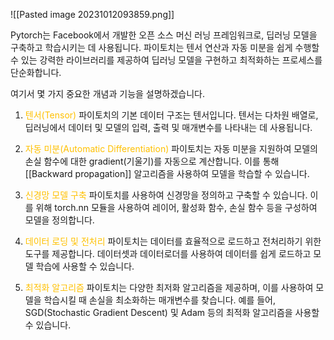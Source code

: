 ![[Pasted image 20231012093859.png]]

Pytorch는 Facebook에서 개발한 오픈 소스 머신 러닝 프레임워크로, 딥러닝 모델을 구축하고 학습시키는 데 사용됩니다. 파이토치는 텐서 연산과 자동 미분을 쉽게 수행할 수 있는 강력한 라이브러리를 제공하여 딥러닝 모델을 구현하고 최적화하는 프로세스를 단순화합니다.

여기서 몇 가지 중요한 개념과 기능을 설명하겠습니다.

1. <font color="#ffc000">텐서(Tensor)</font>
파이토치의 기본 데이터 구조는 텐서입니다. 텐서는 다차원 배열로, 딥러닝에서 데이터 및 모델의 입력, 출력 및 매개변수를 나타내는 데 사용됩니다.

2. <font color="#ffc000">자동 미분(Automatic Differentiation)</font>
파이토치는 자동 미분을 지원하여 모델의 손실 함수에 대한 gradient(기울기)를 자동으로 계산합니다. 이를 통해 [[Backward propagation]] 알고리즘을 사용하여 모델을 학습할 수 있습니다.

3. <font color="#ffc000">신경망 모델 구축</font>
파이토치를 사용하여 신경망을 정의하고 구축할 수 있습니다. 이를 위해 torch.nn 모듈을 사용하여 레이어, 활성화 함수, 손실 함수 등을 구성하여 모델을 정의합니다.

4. <font color="#ffc000">데이터 로딩 및 전처리</font>
파이토치는 데이터를 효율적으로 로드하고 전처리하기 위한 도구를 제공합니다. 데이터셋과 데이터로더를 사용하여 데이터를 쉽게 로드하고 모델 학습에 사용할 수 있습니다.

5. <font color="#ffc000">최적화 알고리즘</font>
파이토치는 다양한 최저화 알고리즘을 제공하며, 이를 사용하여 모델을 학습시킬 때 손실을 최소화하는 매개변수를 찾습니다. 예를 들어, SGD(Stochastic Gradient Descent) 및 Adam 등의 최적화 알고리즘을 사용할 수 있습니다.